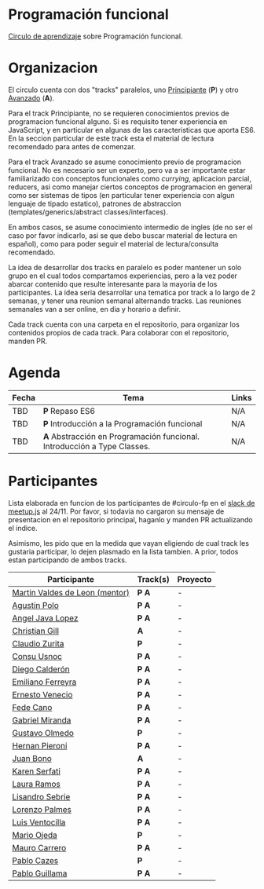 # Programación funcional

[Circulo de aprendizaje](https://github.com/circulo-aprendizaje/organizacion) sobre Programación funcional.

# Organizacion

El circulo cuenta con dos "tracks" paralelos, uno [Principiante](https://github.com/circulo-aprendizaje/programacion-funcional/tree/master/principiante) (**P**) y otro [Avanzado](https://github.com/circulo-aprendizaje/programacion-funcional/tree/master/avanzado) (**A**).

Para el track Principiante, no se requieren conocimientos previos de programacion funcional alguno. Si es requisito tener experiencia en JavaScript, y en particular en algunas de las caracteristicas que aporta ES6. En la seccion particular de este track esta el material de lectura recomendado para antes de comenzar.

Para el track Avanzado se asume conocimiento previo de programacion funcional. No es necesario ser un experto, pero va a ser importante estar familiarizado con conceptos funcionales como _currying_, aplicacion parcial, reducers, asi como manejar ciertos conceptos de programacion en general como ser sistemas de tipos (en particular tener experiencia con algun lenguaje de tipado estatico), patrones de abstraccion (templates/generics/abstract classes/interfaces).

En ambos casos, se asume conocimiento intermedio de ingles (de no ser el caso por favor indicarlo, asi se que debo buscar material de lectura en español), como para poder seguir el material de lectura/consulta recomendado.

La idea de desarrollar dos tracks en paralelo es poder mantener un solo grupo en el cual todos compartamos experiencias, pero a la vez poder abarcar contenido que resulte interesante para la mayoria de los participantes. La idea seria desarrollar una tematica por track a lo largo de 2 semanas, y tener una reunion semanal alternando tracks. Las reuniones semanales van a ser online, en dia y horario a definir.

Cada track cuenta con una carpeta en el repositorio, para organizar los contenidos propios de cada track. Para colaborar con el repositorio, manden PR.

# Agenda

Fecha | Tema | Links
--- | --- | ---
TBD | **P** Repaso ES6 | N/A
TBD | **P** Introducción a la Programación funcional | N/A
TBD | **A** Abstracción en Programación funcional. Introducción a Type Classes. | N/A

# Participantes

Lista elaborada en funcion de los participantes de #circulo-fp en el [slack de meetup.js](http://slack.meetupjs.com.ar) al 24/11. Por favor, si todavia no cargaron su mensaje de presentacion en el repositorio principal, haganlo y manden PR actualizando el indice.

Asimismo, les pido que en la medida que vayan eligiendo de cual track les gustaria participar, lo dejen plasmado en la lista tambien. A prior, todos estan participando de ambos tracks.

Participante | Track(s) | Proyecto
--- | --- | ---
[Martin Valdes de Leon (mentor)](https://github.com/circulo-aprendizaje/organizacion/blob/master/mensajes/martin_valdes_de_leon.md) | **P** **A** | -
[Agustin Polo](https://github.com/circulo-aprendizaje/organizacion/blob/master/mensajes/claudio_zurita.md) | **P** **A** | -
[Angel Java Lopez](https://github.com/circulo-aprendizaje/organizacion/blob/master/mensajes/ajlopez_aprendiz.md) | **P** **A** | -
[Christian Gill](https://github.com/circulo-aprendizaje/organizacion/blob/master/mensajes/christian_gill_estudiante.md) | **A** | -
[Claudio Zurita](https://github.com/circulo-aprendizaje/organizacion/blob/master/mensajes/claudio_zurita.md) | **P** | -
[Consu Usnoc](https://github.com/circulo-aprendizaje/organizacion/blob/master/mensajes/MISSING.md) | **P** **A** | -
[Diego Calderón](https://github.com/circulo-aprendizaje/organizacion/blob/master/mensajes/diego_calderon.md) | **P** **A** | -
[Emiliano Ferreyra](https://github.com/circulo-aprendizaje/organizacion/blob/master/mensajes/MISSING.md) | **P** **A** | -
[Ernesto Venecio](https://github.com/circulo-aprendizaje/organizacion/blob/master/mensajes/MISSING.md) | **P** **A** | -
[Fede Cano](https://github.com/circulo-aprendizaje/organizacion/blob/master/mensajes/MISSING.md) | **P** **A** | -
[Gabriel Miranda](https://github.com/circulo-aprendizaje/organizacion/blob/master/mensajes/MISSING.md) | **P** **A** | -
[Gustavo Olmedo](https://github.com/circulo-aprendizaje/organizacion/blob/master/mensajes/gustavo_olmedo.md) | **P** | -
[Hernan Pieroni](https://github.com/circulo-aprendizaje/organizacion/blob/master/mensajes/hernan_pieroni.md) | **P** **A** | -
[Juan Bono](https://github.com/circulo-aprendizaje/organizacion/blob/master/mensajes/juanbono.md) | **A** | -
[Karen Serfati](https://github.com/circulo-aprendizaje/organizacion/blob/master/mensajes/keyserfati.md) | **P** **A** | -
[Laura Ramos](https://github.com/circulo-aprendizaje/organizacion/blob/master/mensajes/MISSING.md) | **P** **A** | -
[Lisandro Sebrie](https://github.com/circulo-aprendizaje/organizacion/blob/master/mensajes/MISSING.md) | **P** **A** | -
[Lorenzo Palmes](https://github.com/circulo-aprendizaje/organizacion/blob/master/mensajes/lpalmes.md) | **P** **A** | -
[Luis Ventocilla](https://github.com/circulo-aprendizaje/organizacion/blob/master/mensajes/MISSING.md) | **P** **A** | -
[Mario Ojeda](https://github.com/circulo-aprendizaje/organizacion/blob/master/mensajes/mario_ojeda.md) | **P** | -
[Mauro Carrero](https://github.com/circulo-aprendizaje/organizacion/blob/master/mensajes/mauro_carrero.md) | **P** **A** | -
[Pablo Cazes](https://github.com/circulo-aprendizaje/organizacion/blob/master/mensajes/pablo_cazes.md) | **P** | -
[Pablo Guillama](https://github.com/circulo-aprendizaje/organizacion/blob/master/mensajes/pablo_guillama.md) | **P** **A** | -
